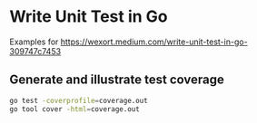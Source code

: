 # Write Unit Test in Go

Examples for https://wexort.medium.com/write-unit-test-in-go-309747c7453

## Generate and illustrate test coverage
```bash
go test -coverprofile=coverage.out
go tool cover -html=coverage.out
```